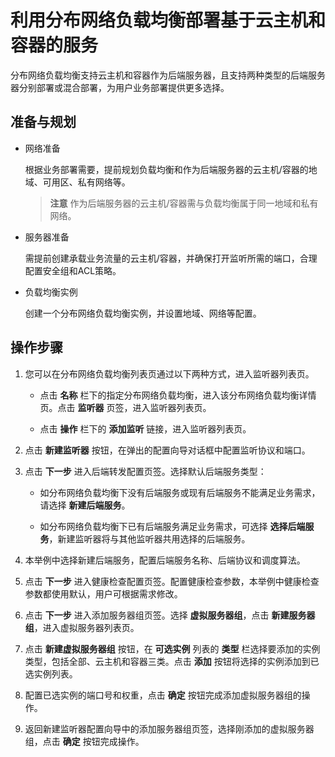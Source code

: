 # 利用分布网络负载均衡部署基于云主机和容器的服务

分布网络负载均衡支持云主机和容器作为后端服务器，且支持两种类型的后端服务器分别部署或混合部署，为用户业务部署提供更多选择。
## 准备与规划

- 网络准备

  根据业务部署需要，提前规划负载均衡和作为后端服务器的云主机/容器的地域、可用区、私有网络等。
    > **注意**
 作为后端服务器的云主机/容器需与负载均衡属于同一地域和私有网络。
- 服务器准备

  需提前创建承载业务流量的云主机/容器，并确保打开监听所需的端口，合理配置安全组和ACL策略。
- 负载均衡实例

  创建一个分布网络负载均衡实例，并设置地域、网络等配置。
## 操作步骤
1. 您可以在分布网络负载均衡列表页通过以下两种方式，进入监听器列表页。

    - 点击 **名称**  栏下的指定分布网络负载均衡，进入该分布网络负载均衡详情页。点击 **监听器** 页签，进入监听器列表页。
 
    -  点击 **操作** 栏下的 **添加监听** 链接，进入监听器列表页。
2. 点击 **新建监听器** 按钮，在弹出的配置向导对话框中配置监听协议和端口。

3. 点击 **下一步** 进入后端转发配置页签。选择默认后端服务类型：
    - 如分布网络负载均衡下没有后端服务或现有后端服务不能满足业务需求，请选择 **新建后端服务**。
 
    - 如分布网络负载均衡下已有后端服务满足业务需求，可选择 **选择后端服务**，新建监听器将与其他监听器共用选择的后端服务。
4. 本举例中选择新建后端服务，配置后端服务名称、后端协议和调度算法。

5. 点击 **下一步** 进入健康检查配置页签。配置健康检查参数，本举例中健康检查参数都使用默认，用户可根据需求修改。

6. 点击 **下一步** 进入添加服务器组页签。选择 **虚拟服务器组**，点击 **新建服务器组**，进入虚拟服务器列表页。

7. 点击 **新建虚拟服务器组** 按钮，在 **可选实例** 列表的 **类型** 栏选择要添加的实例类型，包括全部、云主机和容器三类。点击 **添加** 按钮将选择的实例添加到已选实例列表。

8. 配置已选实例的端口号和权重，点击 **确定** 按钮完成添加虚拟服务器组的操作。

9. 返回新建监听器配置向导中的添加服务器组页签，选择刚添加的虚拟服务器组，点击 **确定** 按钮完成操作。




